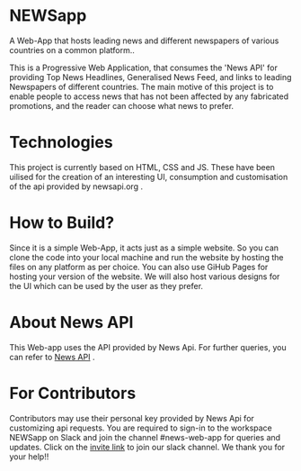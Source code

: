 # NEWSapp
A Web-App that hosts leading news and different newspapers of various countries on a common platform..

This is a Progressive Web Application, that consumes the 'News API' for providing Top News Headlines,
Generalised News Feed, and links to leading Newspapers of different countries. The main motive of this 
project is to enable people to access news that has not been affected by any fabricated promotions, and
the reader can choose what news to prefer.

# Technologies
This project is currently based on HTML, CSS and JS. These have been uilised for the creation of an 
interesting UI, consumption and customisation of the api provided by newsapi.org .

# How to Build?
Since it is a simple Web-App, it acts just as a simple website. So you can clone the code into 
your local machine and run the website by hosting the files on any 
platform as per choice. You can also use GiHub Pages for hosting your version of the website.
We will also host various designs for the UI which can be used by the user as they prefer.

# About News API
This Web-app uses the API provided by News Api. For further queries, you can refer to [News API](https://newsapi.org/) .

# For Contributors
Contributors may use their personal key provided by News Api for customizing api requests.
You are required to sign-in to the workspace NEWSapp on Slack and join the channel #news-web-app
for queries and updates. Click on the [invite link](https://join.slack.com/t/newsappglobal/shared_invite/enQtODM2NzQ4Njk4MjQwLTc5MDE4YTIwYTRjZTg3YTZjZTllNzk1ZGNiZGY0MzY1NzlhNWY0NjM3NzJjODMyNzcyODMzOTg4Njk3YjdjYWE) to join our slack channel.
We thank you for your help!!
